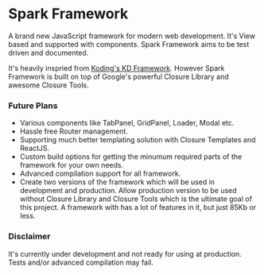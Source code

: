 # Spark Framework

A brand new JavaScript framework for modern web development. It's View based and supported with components. Spark Framework aims to be test driven and documented. 

It's heavily inspried from [Koding's KD Framework](https://github.com/koding/kd). However Spark Framework is built on top of Google's powerful Closure Library and awesome Closure Tools. 


### Future Plans
- Various components like TabPanel, GridPanel, Loader, Modal etc.
- Hassle free Router management.
- Supporting much better templating solution with Closure Templates and ReactJS.
- Custom build options for getting the minumum required parts of the framework for your own needs.
- Advanced compilation support for all framework.
- Create two versions of the framework which will be used in development and production. Allow production version to be used without Closure Library and Closure Tools which is the ultimate goal of this project. A framework with has a lot of features in it, but just 85Kb or less.


### Disclaimer
It's currently under development and not ready for using at production. Tests and/or advanced compilation may fail.
